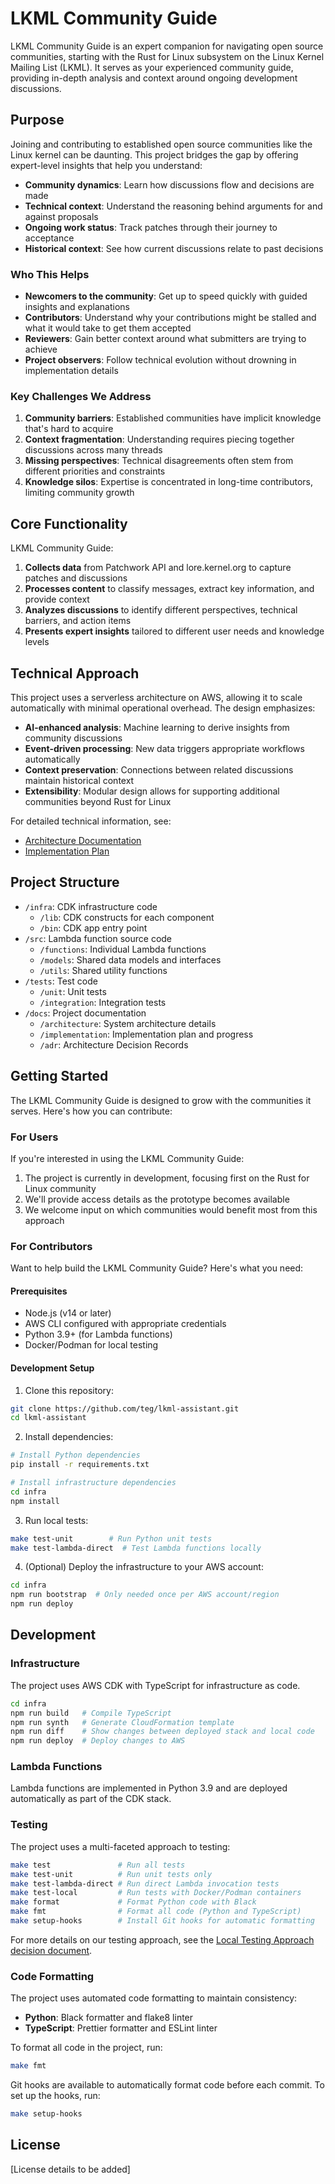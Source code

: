 # LKML Community Guide

LKML Community Guide is an expert companion for navigating open source communities, starting with the Rust for Linux subsystem on the Linux Kernel Mailing List (LKML). It serves as your experienced community guide, providing in-depth analysis and context around ongoing development discussions.

## Purpose

Joining and contributing to established open source communities like the Linux kernel can be daunting. This project bridges the gap by offering expert-level insights that help you understand:

- **Community dynamics**: Learn how discussions flow and decisions are made
- **Technical context**: Understand the reasoning behind arguments for and against proposals
- **Ongoing work status**: Track patches through their journey to acceptance
- **Historical context**: See how current discussions relate to past decisions

### Who This Helps

- **Newcomers to the community**: Get up to speed quickly with guided insights and explanations
- **Contributors**: Understand why your contributions might be stalled and what it would take to get them accepted
- **Reviewers**: Gain better context around what submitters are trying to achieve
- **Project observers**: Follow technical evolution without drowning in implementation details

### Key Challenges We Address

1. **Community barriers**: Established communities have implicit knowledge that's hard to acquire
2. **Context fragmentation**: Understanding requires piecing together discussions across many threads
3. **Missing perspectives**: Technical disagreements often stem from different priorities and constraints
4. **Knowledge silos**: Expertise is concentrated in long-time contributors, limiting community growth

## Core Functionality

LKML Community Guide:

1. **Collects data** from Patchwork API and lore.kernel.org to capture patches and discussions
2. **Processes content** to classify messages, extract key information, and provide context
3. **Analyzes discussions** to identify different perspectives, technical barriers, and action items
4. **Presents expert insights** tailored to different user needs and knowledge levels

## Technical Approach

This project uses a serverless architecture on AWS, allowing it to scale automatically with minimal operational overhead. The design emphasizes:

- **AI-enhanced analysis**: Machine learning to derive insights from community discussions
- **Event-driven processing**: New data triggers appropriate workflows automatically
- **Context preservation**: Connections between related discussions maintain historical context
- **Extensibility**: Modular design allows for supporting additional communities beyond Rust for Linux

For detailed technical information, see:
- [Architecture Documentation](./docs/architecture/)
- [Implementation Plan](./docs/implementation/)

## Project Structure

- `/infra`: CDK infrastructure code
  - `/lib`: CDK constructs for each component
  - `/bin`: CDK app entry point
- `/src`: Lambda function source code
  - `/functions`: Individual Lambda functions
  - `/models`: Shared data models and interfaces
  - `/utils`: Shared utility functions
- `/tests`: Test code
  - `/unit`: Unit tests
  - `/integration`: Integration tests
- `/docs`: Project documentation
  - `/architecture`: System architecture details
  - `/implementation`: Implementation plan and progress
  - `/adr`: Architecture Decision Records

## Getting Started

The LKML Community Guide is designed to grow with the communities it serves. Here's how you can contribute:

### For Users

If you're interested in using the LKML Community Guide:

1. The project is currently in development, focusing first on the Rust for Linux community
2. We'll provide access details as the prototype becomes available
3. We welcome input on which communities would benefit most from this approach

### For Contributors

Want to help build the LKML Community Guide? Here's what you need:

#### Prerequisites

- Node.js (v14 or later)
- AWS CLI configured with appropriate credentials
- Python 3.9+ (for Lambda functions)
- Docker/Podman for local testing

#### Development Setup

1. Clone this repository:

```bash
git clone https://github.com/teg/lkml-assistant.git
cd lkml-assistant
```

2. Install dependencies:

```bash
# Install Python dependencies
pip install -r requirements.txt

# Install infrastructure dependencies
cd infra
npm install
```

3. Run local tests:

```bash
make test-unit        # Run Python unit tests
make test-lambda-direct  # Test Lambda functions locally
```

4. (Optional) Deploy the infrastructure to your AWS account:

```bash
cd infra
npm run bootstrap  # Only needed once per AWS account/region
npm run deploy
```

## Development

### Infrastructure

The project uses AWS CDK with TypeScript for infrastructure as code.

```bash
cd infra
npm run build   # Compile TypeScript
npm run synth   # Generate CloudFormation template
npm run diff    # Show changes between deployed stack and local code
npm run deploy  # Deploy changes to AWS
```

### Lambda Functions

Lambda functions are implemented in Python 3.9 and are deployed automatically as part of the CDK stack.

### Testing

The project uses a multi-faceted approach to testing:

```bash
make test               # Run all tests
make test-unit          # Run unit tests only
make test-lambda-direct # Run direct Lambda invocation tests
make test-local         # Run tests with Docker/Podman containers
make format             # Format Python code with Black
make fmt                # Format all code (Python and TypeScript)
make setup-hooks        # Install Git hooks for automatic formatting
```

For more details on our testing approach, see the [Local Testing Approach decision document](./docs/architecture/decisions/0003-local-testing-approach.md).

### Code Formatting

The project uses automated code formatting to maintain consistency:

- **Python**: Black formatter and flake8 linter
- **TypeScript**: Prettier formatter and ESLint linter

To format all code in the project, run:

```bash
make fmt
```

Git hooks are available to automatically format code before each commit. To set up the hooks, run:

```bash
make setup-hooks
```

## License

[License details to be added]